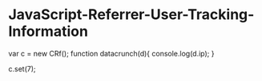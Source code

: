 # JavaScript-Referrer-User-Tracking-Information

var c = new CRf();
function datacrunch(d){
    console.log(d.ip);
}

c.set(7);
